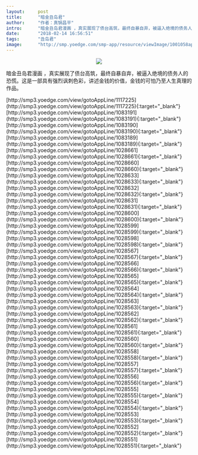 ```yaml
---
layout:     post
title:      "暗金丑岛君"
author:     "作者：真锅昌平"
intro:      "暗金丑岛君漫画 ，真实展现了债台高筑，最终自暴自弃，被逼入绝境的债务人的恐慌。这是一部具有强烈讽刺色彩，讲述金钱的价值，金钱的可怕乃至人生真理的作品。"
date:       "2018-02-14 16:56:51"
tags:       "丑岛君"
image:      "http://smp.yoedge.com/smp-app/resource/viewImage/1001058appline.png"
---
```

<div style="text-align: center">
<p><img src="http://smp.yoedge.com/smp-app/resource/viewImage/1001058appline.png"/></p>
</div>
<p class="post-meta">
<span>暗金丑岛君漫画 ，真实展现了债台高筑，最终自暴自弃，被逼入绝境的债务人的恐慌。这是一部具有强烈讽刺色彩，讲述金钱的价值，金钱的可怕乃至人生真理的作品。</span>
</p>
[http://smp3.yoedge.com/view/gotoAppLine/1117225](http://smp3.yoedge.com/view/gotoAppLine/1117225){:target="_blank"}
[http://smp3.yoedge.com/view/gotoAppLine/1083191](http://smp3.yoedge.com/view/gotoAppLine/1083191){:target="_blank"}
[http://smp3.yoedge.com/view/gotoAppLine/1083190](http://smp3.yoedge.com/view/gotoAppLine/1083190){:target="_blank"}
[http://smp3.yoedge.com/view/gotoAppLine/1083189](http://smp3.yoedge.com/view/gotoAppLine/1083189){:target="_blank"}
[http://smp3.yoedge.com/view/gotoAppLine/1028661](http://smp3.yoedge.com/view/gotoAppLine/1028661){:target="_blank"}
[http://smp3.yoedge.com/view/gotoAppLine/1028660](http://smp3.yoedge.com/view/gotoAppLine/1028660){:target="_blank"}
[http://smp3.yoedge.com/view/gotoAppLine/1028633](http://smp3.yoedge.com/view/gotoAppLine/1028633){:target="_blank"}
[http://smp3.yoedge.com/view/gotoAppLine/1028632](http://smp3.yoedge.com/view/gotoAppLine/1028632){:target="_blank"}
[http://smp3.yoedge.com/view/gotoAppLine/1028631](http://smp3.yoedge.com/view/gotoAppLine/1028631){:target="_blank"}
[http://smp3.yoedge.com/view/gotoAppLine/1028600](http://smp3.yoedge.com/view/gotoAppLine/1028600){:target="_blank"}
[http://smp3.yoedge.com/view/gotoAppLine/1028599](http://smp3.yoedge.com/view/gotoAppLine/1028599){:target="_blank"}
[http://smp3.yoedge.com/view/gotoAppLine/1028598](http://smp3.yoedge.com/view/gotoAppLine/1028598){:target="_blank"}
[http://smp3.yoedge.com/view/gotoAppLine/1028567](http://smp3.yoedge.com/view/gotoAppLine/1028567){:target="_blank"}
[http://smp3.yoedge.com/view/gotoAppLine/1028566](http://smp3.yoedge.com/view/gotoAppLine/1028566){:target="_blank"}
[http://smp3.yoedge.com/view/gotoAppLine/1028565](http://smp3.yoedge.com/view/gotoAppLine/1028565){:target="_blank"}
[http://smp3.yoedge.com/view/gotoAppLine/1028564](http://smp3.yoedge.com/view/gotoAppLine/1028564){:target="_blank"}
[http://smp3.yoedge.com/view/gotoAppLine/1028563](http://smp3.yoedge.com/view/gotoAppLine/1028563){:target="_blank"}
[http://smp3.yoedge.com/view/gotoAppLine/1028562](http://smp3.yoedge.com/view/gotoAppLine/1028562){:target="_blank"}
[http://smp3.yoedge.com/view/gotoAppLine/1028561](http://smp3.yoedge.com/view/gotoAppLine/1028561){:target="_blank"}
[http://smp3.yoedge.com/view/gotoAppLine/1028560](http://smp3.yoedge.com/view/gotoAppLine/1028560){:target="_blank"}
[http://smp3.yoedge.com/view/gotoAppLine/1028558](http://smp3.yoedge.com/view/gotoAppLine/1028558){:target="_blank"}
[http://smp3.yoedge.com/view/gotoAppLine/1028557](http://smp3.yoedge.com/view/gotoAppLine/1028557){:target="_blank"}
[http://smp3.yoedge.com/view/gotoAppLine/1028556](http://smp3.yoedge.com/view/gotoAppLine/1028556){:target="_blank"}
[http://smp3.yoedge.com/view/gotoAppLine/1028555](http://smp3.yoedge.com/view/gotoAppLine/1028555){:target="_blank"}
[http://smp3.yoedge.com/view/gotoAppLine/1028554](http://smp3.yoedge.com/view/gotoAppLine/1028554){:target="_blank"}
[http://smp3.yoedge.com/view/gotoAppLine/1028553](http://smp3.yoedge.com/view/gotoAppLine/1028553){:target="_blank"}
[http://smp3.yoedge.com/view/gotoAppLine/1028552](http://smp3.yoedge.com/view/gotoAppLine/1028552){:target="_blank"}
[http://smp3.yoedge.com/view/gotoAppLine/1028551](http://smp3.yoedge.com/view/gotoAppLine/1028551){:target="_blank"}


